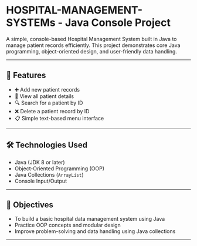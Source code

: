 # HOSPITAL-MANAGEMENT-SYSTEMs - Java Console Project

A simple, console-based Hospital Management System built in Java to manage patient records efficiently. This project demonstrates core Java programming, object-oriented design, and user-friendly data handling.

---

## 📌 Features

- ➕ Add new patient records
- 📄 View all patient details
- 🔍 Search for a patient by ID
- ❌ Delete a patient record by ID
- 📋 Simple text-based menu interface

---

## 🛠️ Technologies Used

- Java (JDK 8 or later)
- Object-Oriented Programming (OOP)
- Java Collections (`ArrayList`)
- Console Input/Output

---

## 🎯 Objectives

- To build a basic hospital data management system using Java
- Practice OOP concepts and modular design
- Improve problem-solving and data handling using Java collections

---


   
